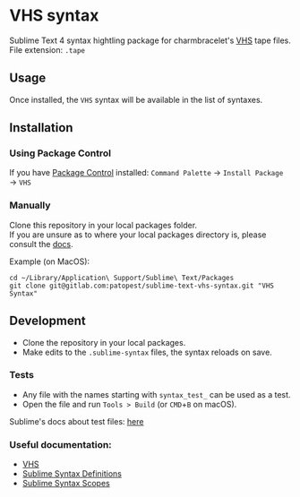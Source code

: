 # VHS syntax

Sublime Text 4 syntax hightling package for charmbracelet's [VHS](https://github.com/charmbracelet/vhs) tape files.  
File extension: `.tape`  

## Usage

Once installed, the `VHS` syntax will be available in the list of syntaxes.


## Installation

### Using Package Control

If you have [Package Control](https://packagecontrol.io/installation) installed: `Command Palette` → `Install Package` → `VHS`

### Manually

Clone this repository in your local packages folder.  
If you are unsure as to where your local packages directory is, please consult the [docs](https://docs.sublimetext.io/guide/getting-started/basic-concepts.html#the-data-directory).  

Example (on MacOS):

```shell
cd ~/Library/Application\ Support/Sublime\ Text/Packages
git clone git@gitlab.com:patopest/sublime-text-vhs-syntax.git "VHS Syntax"
``` 


## Development

- Clone the repository in your local packages.
- Make edits to the `.sublime-syntax` files, the syntax reloads on save.

### Tests

- Any file with the names starting with `syntax_test_` can be used as a test.
- Open the file and run `Tools > Build` (or `CMD`+`B` on macOS).

Sublime's docs about test files: [here](https://www.sublimetext.com/docs/syntax.html#testing)


### Useful documentation:
- [VHS](https://github.com/charmbracelet/vhs)
- [Sublime Syntax Definitions](https://www.sublimetext.com/docs/syntax.html#testing)
- [Sublime Syntax Scopes](https://www.sublimetext.com/docs/scope_naming.html#)
